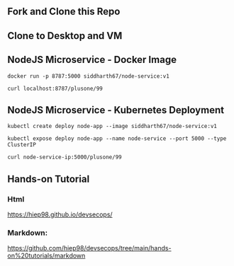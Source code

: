 
## Fork and Clone this Repo 

## Clone to Desktop and VM

## NodeJS Microservice - Docker Image
`docker run -p 8787:5000 siddharth67/node-service:v1`

`curl localhost:8787/plusone/99`
 
## NodeJS Microservice - Kubernetes Deployment
`kubectl create deploy node-app --image siddharth67/node-service:v1`

`kubectl expose deploy node-app --name node-service --port 5000 --type ClusterIP`

`curl node-service-ip:5000/plusone/99`

## Hands-on Tutorial
### Html
https://hiep98.github.io/devsecops/

### Markdown:
https://github.com/hiep98/devsecops/tree/main/hands-on%20tutorials/markdown
